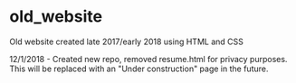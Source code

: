 # old_website
Old website created late 2017/early 2018 using HTML and CSS

12/1/2018 - Created new repo, removed resume.html for privacy purposes. This will be replaced with an "Under construction" page in the future.
